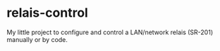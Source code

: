 # relais-control
My little project to configure and control a LAN/network relais (SR-201) manually or by code.
